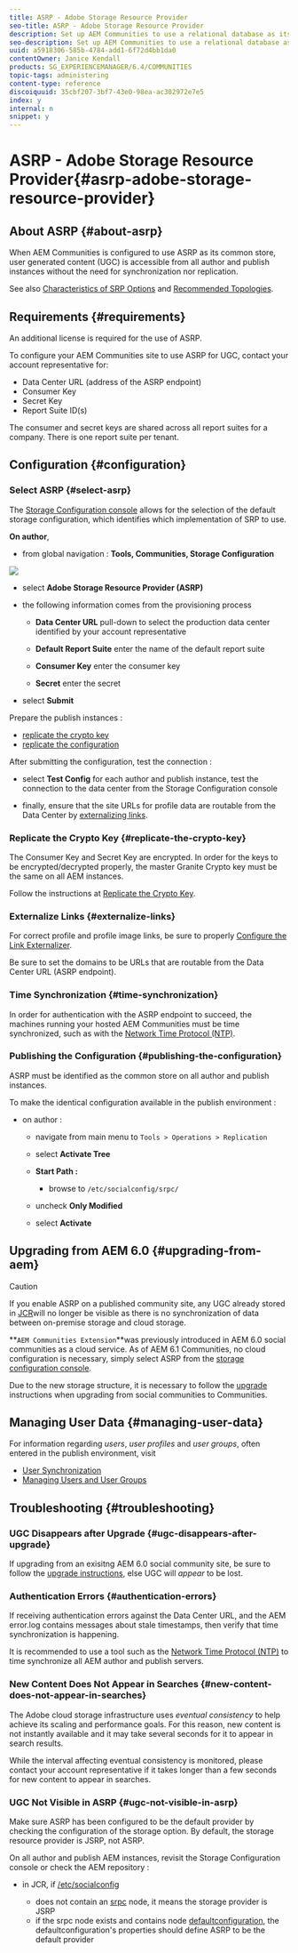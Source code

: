 ```yaml
---
title: ASRP - Adobe Storage Resource Provider
seo-title: ASRP - Adobe Storage Resource Provider
description: Set up AEM Communities to use a relational database as its common store
seo-description: Set up AEM Communities to use a relational database as its common store
uuid: a5918306-585b-4784-add1-6f72d4bb1da0
contentOwner: Janice Kendall
products: SG_EXPERIENCEMANAGER/6.4/COMMUNITIES
topic-tags: administering
content-type: reference
discoiquuid: 35cbf207-3bf7-43e0-98ea-ac302972e7e5
index: y
internal: n
snippet: y
---
```


# ASRP - Adobe Storage Resource Provider{#asrp-adobe-storage-resource-provider}

## About ASRP {#about-asrp}

When AEM Communities is configured to use ASRP as its common store, user generated content (UGC) is accessible from all author and publish instances without the need for synchronization nor replication.

See also [Characteristics of SRP Options](../../communities/using/working-with-srp.md#characteristicsofsrpoptions) and [Recommended Topologies](../../communities/using/topologies.md).

## Requirements {#requirements}

An additional license is required for the use of ASRP.

To configure your AEM Communities site to use ASRP for UGC, contact your account representative for:

* Data Center URL (address of the ASRP endpoint)
* Consumer Key
* Secret Key
* Report Suite ID(s)

The consumer and secret keys are shared across all report suites for a company. There is one report suite per tenant.

## Configuration {#configuration}

### Select ASRP {#select-asrp}

The [Storage Configuration console](../../communities/using/srp-config.md) allows for the selection of the default storage configuration, which identifies which implementation of SRP to use.

**On author**,

* from global navigation : **Tools, Communities, Storage Configuration**

![](assets/chlimage_1-310.png)

* select **Adobe Storage Resource Provider (ASRP)**
* the following information comes from the provisioning process

    * **Data Center URL** 
      pull-down to select the production data center identified by your account representative
    
    * **Default Report Suite** 
      enter the name of the default report suite
    
    * **Consumer Key** 
      enter the consumer key
    
    * **Secret** 
      enter the secret

* select **Submit**

Prepare the publish instances :

* [replicate the crypto key](#replicatethecryptokey)
* [replicate the configuration](#publishingtheconfiguration)

After submitting the configuration, test the connection :

* select **Test Config** 
  for each author and publish instance, test the connection to the data center from the Storage Configuration console

* finally, ensure that the site URLs for profile data are routable from the Data Center by [externalizing links](#externalizelinks).

### Replicate the Crypto Key {#replicate-the-crypto-key}

The Consumer Key and Secret Key are encrypted. In order for the keys to be encrypted/decrypted properly, the master Granite Crypto key must be the same on all AEM instances.

Follow the instructions at [Replicate the Crypto Key](../../communities/using/deploy-communities.md#replicatethecryptokey).

### Externalize Links {#externalize-links}

For correct profile and profile image links, be sure to properly [Configure the Link Externalizer](../../sites/developing/using/externalizer.md).

Be sure to set the domains to be URLs that are routable from the Data Center URL (ASRP endpoint).

### Time Synchronization {#time-synchronization}

In order for authentication with the ASRP endpoint to succeed, the machines running your hosted AEM Communities must be time synchronized, such as with the [Network Time Protocol (NTP)](http://www.ntp.org/).

### Publishing the Configuration {#publishing-the-configuration}

ASRP must be identified as the common store on all author and publish instances.

To make the identical configuration available in the publish environment :

* on author :

    * navigate from main menu to `Tools > Operations > Replication`
    * select **Activate Tree**
    * **Start Path :**

        * browse to `/etc/socialconfig/srpc/`

    * uncheck **Only Modified**
    * select **Activate**

## Upgrading from AEM 6.0 {#upgrading-from-aem}

>[!CAUTION]
>
>If you enable ASRP on a published community site, any UGC already stored in [JCR](../../communities/using/jsrp.md)will no longer be visible as there is no synchronization of data between on-premise storage and cloud storage.

**`AEM Communities Extension`**was previously introduced in AEM 6.0 social communities as a cloud service. As of AEM 6.1 Communities, no cloud configuration is necessary, simply select ASRP from the [storage configuration console](../../communities/using/srp-config.md).

Due to the new storage structure, it is necessary to follow the [upgrade](../../communities/using/upgrade.md#adobecloudstorage) instructions when upgrading from social communities to Communities.

## Managing User Data {#managing-user-data}

For information regarding *users*, *user profiles* and *user groups*, often entered in the publish environment, visit

* [User Synchronization](../../communities/using/sync.md)
* [Managing Users and User Groups](../../communities/using/users.md)

## Troubleshooting {#troubleshooting}

### UGC Disappears after Upgrade {#ugc-disappears-after-upgrade}

If upgrading from an exisitng AEM 6.0 social community site, be sure to follow the [upgrade instructions](../../communities/using/upgrade.md#adobecloudstorage), else UGC will *appear* to be lost.

### Authentication Errors {#authentication-errors}

If receiving authentication errors against the Data Center URL, and the AEM error.log contains messages about stale timestamps, then verify that time synchronization is happening.

It is recommended to use a tool such as the [Network Time Protocol (NTP)](http://www.ntp.org/) to time synchronize all AEM author and publish servers.

### New Content Does Not Appear in Searches {#new-content-does-not-appear-in-searches}

The Adobe cloud storage infrastructure uses *eventual consistency* to help achieve its scaling and performance goals. For this reason, new content is not instantly available and it may take several seconds for it to appear in search results.

While the interval affecting eventual consistency is monitored, please contact your account representative if it takes longer than a few seconds for new content to appear in searches.

### UGC Not Visible in ASRP {#ugc-not-visible-in-asrp}

Make sure ASRP has been configured to be the default provider by checking the configuration of the storage option. By default, the storage resource provider is JSRP, not ASRP.

On all author and publish AEM instances, revisit the Storage Configuration console or check the AEM repository :

* in JCR, if [/etc/socialconfig](http://localhost:4502/crx/de/index.jsp#/etc/socialconfig/)

    * does not contain an [srpc](http://localhost:4502/crx/de/index.jsp#/etc/socialconfig/srpc) node, it means the storage provider is JSRP
    * if the srpc node exists and contains node [defaultconfiguration](http://localhost:4502/crx/de/index.jsp#/etc/socialconfig/srpc/defaultconfiguration), the defaultconfiguration's properties should define ASRP to be the default provider

